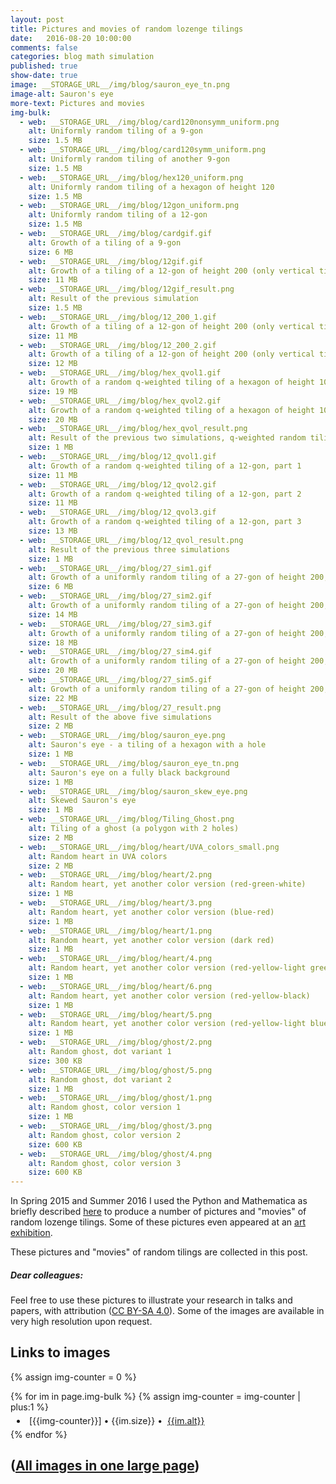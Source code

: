 ```yaml
---
layout: post
title: Pictures and movies of random lozenge tilings
date:   2016-08-20 10:00:00
comments: false
categories: blog math simulation
published: true
show-date: true
image: __STORAGE_URL__/img/blog/sauron_eye_tn.png
image-alt: Sauron's eye
more-text: Pictures and movies
img-bulk:
  - web: __STORAGE_URL__/img/blog/card120nonsymm_uniform.png
    alt: Uniformly random tiling of a 9-gon
    size: 1.5 MB
  - web: __STORAGE_URL__/img/blog/card120symm_uniform.png
    alt: Uniformly random tiling of another 9-gon
    size: 1.5 MB
  - web: __STORAGE_URL__/img/blog/hex120_uniform.png
    alt: Uniformly random tiling of a hexagon of height 120
    size: 1.5 MB
  - web: __STORAGE_URL__/img/blog/12gon_uniform.png
    alt: Uniformly random tiling of a 12-gon
    size: 1.5 MB
  - web: __STORAGE_URL__/img/blog/cardgif.gif
    alt: Growth of a tiling of a 9-gon
    size: 6 MB
  - web: __STORAGE_URL__/img/blog/12gif.gif
    alt: Growth of a tiling of a 12-gon of height 200 (only vertical tiles are shown)
    size: 11 MB
  - web: __STORAGE_URL__/img/blog/12gif_result.png
    alt: Result of the previous simulation
    size: 1.5 MB
  - web: __STORAGE_URL__/img/blog/12_200_1.gif
    alt: Growth of a tiling of a 12-gon of height 200 (only vertical tiles are shown). Slower simulation, does not reach equilibrium yet
    size: 11 MB
  - web: __STORAGE_URL__/img/blog/12_200_2.gif
    alt: Growth of a tiling of a 12-gon of height 200 (only vertical tiles are shown). Faster simulation, seems to reach the equilibrium
    size: 12 MB
  - web: __STORAGE_URL__/img/blog/hex_qvol1.gif
    alt: Growth of a random q-weighted tiling of a hexagon of height 100, part 1. Reaching the equilibrium
    size: 19 MB
  - web: __STORAGE_URL__/img/blog/hex_qvol2.gif
    alt: Growth of a random q-weighted tiling of a hexagon of height 100, part 2. Equilibrium dynamics
    size: 20 MB
  - web: __STORAGE_URL__/img/blog/hex_qvol_result.png
    alt: Result of the previous two simulations, q-weighted random tiling of a hexagon of height 100
    size: 1 MB
  - web: __STORAGE_URL__/img/blog/12_qvol1.gif
    alt: Growth of a random q-weighted tiling of a 12-gon, part 1
    size: 11 MB
  - web: __STORAGE_URL__/img/blog/12_qvol2.gif
    alt: Growth of a random q-weighted tiling of a 12-gon, part 2
    size: 11 MB
  - web: __STORAGE_URL__/img/blog/12_qvol3.gif
    alt: Growth of a random q-weighted tiling of a 12-gon, part 3
    size: 13 MB
  - web: __STORAGE_URL__/img/blog/12_qvol_result.png
    alt: Result of the previous three simulations
    size: 1 MB
  - web: __STORAGE_URL__/img/blog/27_sim1.gif
    alt: Growth of a uniformly random tiling of a 27-gon of height 200, part 1. The starting configuration is not interlacing (easier to code), but the interlacing configurations form an absorbing class for the Glauber Markov chain. Note the two outliers on the right
    size: 6 MB
  - web: __STORAGE_URL__/img/blog/27_sim2.gif
    alt: Growth of a uniformly random tiling of a 27-gon of height 200, part 2
    size: 14 MB
  - web: __STORAGE_URL__/img/blog/27_sim3.gif
    alt: Growth of a uniformly random tiling of a 27-gon of height 200, part 3
    size: 18 MB
  - web: __STORAGE_URL__/img/blog/27_sim4.gif
    alt: Growth of a uniformly random tiling of a 27-gon of height 200, part 4
    size: 20 MB
  - web: __STORAGE_URL__/img/blog/27_sim5.gif
    alt: Growth of a uniformly random tiling of a 27-gon of height 200, part 5
    size: 22 MB
  - web: __STORAGE_URL__/img/blog/27_result.png
    alt: Result of the above five simulations
    size: 2 MB
  - web: __STORAGE_URL__/img/blog/sauron_eye.png
    alt: Sauron's eye - a tiling of a hexagon with a hole
    size: 1 MB
  - web: __STORAGE_URL__/img/blog/sauron_eye_tn.png
    alt: Sauron's eye on a fully black background
    size: 1 MB
  - web: __STORAGE_URL__/img/blog/sauron_skew_eye.png
    alt: Skewed Sauron's eye
    size: 1 MB
  - web: __STORAGE_URL__/img/blog/Tiling_Ghost.png
    alt: Tiling of a ghost (a polygon with 2 holes)
    size: 2 MB
  - web: __STORAGE_URL__/img/blog/heart/UVA_colors_small.png
    alt: Random heart in UVA colors
    size: 2 MB
  - web: __STORAGE_URL__/img/blog/heart/2.png
    alt: Random heart, yet another color version (red-green-white)
    size: 1 MB
  - web: __STORAGE_URL__/img/blog/heart/3.png
    alt: Random heart, yet another color version (blue-red)
    size: 1 MB
  - web: __STORAGE_URL__/img/blog/heart/1.png
    alt: Random heart, yet another color version (dark red)
    size: 1 MB
  - web: __STORAGE_URL__/img/blog/heart/4.png
    alt: Random heart, yet another color version (red-yellow-light green)
    size: 1 MB
  - web: __STORAGE_URL__/img/blog/heart/6.png
    alt: Random heart, yet another color version (red-yellow-black)
    size: 1 MB
  - web: __STORAGE_URL__/img/blog/heart/5.png
    alt: Random heart, yet another color version (red-yellow-light blue)
    size: 1 MB
  - web: __STORAGE_URL__/img/blog/ghost/2.png
    alt: Random ghost, dot variant 1
    size: 300 KB
  - web: __STORAGE_URL__/img/blog/ghost/5.png
    alt: Random ghost, dot variant 2
    size: 1 MB
  - web: __STORAGE_URL__/img/blog/ghost/1.png
    alt: Random ghost, color version 1
    size: 1 MB
  - web: __STORAGE_URL__/img/blog/ghost/3.png
    alt: Random ghost, color version 2
    size: 600 KB
  - web: __STORAGE_URL__/img/blog/ghost/4.png
    alt: Random ghost, color version 3
    size: 600 KB
---
```


In Spring 2015 and Summer 2016 I used the Python and Mathematica
as
briefly
described [here]({{site.url}}/2015/02/Glauber-Simulation/)
to produce a number of pictures and "movies" of random lozenge tilings.
Some of these pictures even appeared at an [art exhibition](https://www.radcliffe.harvard.edu/event/2016-art-discovery-exhibition).

These pictures and "movies" of random tilings are collected in this post.

##### Dear colleagues:

Feel free to use these pictures to illustrate your research in talks and papers, with attribution (<a href="https://creativecommons.org/licenses/by-sa/4.0/" target="_blank">CC BY-SA 4.0</a>). Some of the images are available in very high resolution upon request.

<!--more-->


<h2 class="mt-4 mb-3">Links to images</h2>

{% assign img-counter = 0 %}
<div class="list-group my-ul-zebra mb-4">
{% for im in page.img-bulk %}
{% assign img-counter = img-counter | plus:1 %}
<li class="list-group-item" style="padding:5px 10px">
<span class="highlighted-item">[{{img-counter}}]</span>&nbsp;&bull;&nbsp;{{im.size}}&nbsp;&bull;&nbsp;
<a href="{{im.web | replace: '__STORAGE_URL__', site.storage_url }}" target="_blank">{{im.alt}}</a>
</li>
{% endfor %}
</div>

<h2 class="mt-4 mb-3">(<a href="{{site.url}}/2016/08/Tilings-examples-inline/" target="_blank">All images in one large page</a>)</h2>
